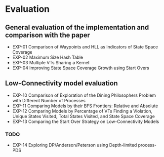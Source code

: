 # Evaluation

## General evaluation of the implementation and comparison with the paper

- EXP-01 Comparison of Waypoints and HLL as Indicators of State Space Coverage
- EXP-02 Maximum Size Hash Table
- EXP-03 Multiple VTs Sharing a Kernel
- EXP-04 Improving State Space Coverage Growth using Start Overs

## Low-Connectivity model evaluation

- EXP-10 Comparison of Exploration of the Dining Philosophers Problem with Different Number of Processes
- EXP-11 Comparing Models by their BFS Frontiers: Relative and Absolute
- EXP-12 Comparing Models by Percentage of VTs Finding a Violation, Unique States Visited, Total States Visited, and State Space Coverage
- EXP-13 Comparing the Start Over Strategy on Low-Connectivity Models

### TODO

- EXP-14 Exploring DP/Anderson/Peterson using Depth-limited process-PDS

